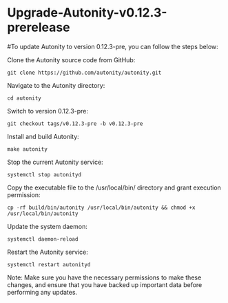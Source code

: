 # Upgrade-Autonity-v0.12.3-prerelease 

#To update Autonity to version 0.12.3-pre, you can follow the steps below:

Clone the Autonity source code from GitHub:

    git clone https://github.com/autonity/autonity.git

Navigate to the Autonity directory:

    cd autonity

Switch to version 0.12.3-pre:

    git checkout tags/v0.12.3-pre -b v0.12.3-pre

Install and build Autonity:

    make autonity

Stop the current Autonity service:

    systemctl stop autonityd

Copy the executable file to the /usr/local/bin/ directory and grant execution permission:

    cp -rf build/bin/autonity /usr/local/bin/autonity && chmod +x /usr/local/bin/autonity

Update the system daemon:

    systemctl daemon-reload

Restart the Autonity service:

    systemctl restart autonityd


Note: Make sure you have the necessary permissions to make these changes, and ensure that you have backed up important data before performing any updates.

